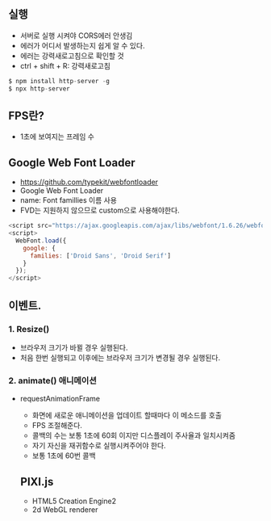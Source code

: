 ## 실행
- 서버로 실행 시켜야 CORS에러 안생김
- 에러가 어디서 발생하는지 쉽게 알 수 있다.
- 에러는 강력새로고침으로 확인할 것
- ctrl + shift + R: 강력새로고침
```js
$ npm install http-server -g
$ npx http-server
```



## FPS란?
- 1초에 보여지는 프레임 수


## Google Web Font Loader
- https://github.com/typekit/webfontloader
- Google Web Font Loader
- name: Font famillies 이름 사용
- FVD는 지원하지 않으므로 custom으로 사용해야한다.
```js
<script src="https://ajax.googleapis.com/ajax/libs/webfont/1.6.26/webfont.js"></script>
<script>
  WebFont.load({
    google: {
      families: ['Droid Sans', 'Droid Serif']
    }
  });
</script>
```

## 이벤트. 

### 1. Resize()
- 브라우저 크기가 바뀔 경우 실행된다.
- 처음 한번 실행되고 이후에는 브라우저 크기가 변경될 경우 실행된다.

### 2. animate() 애니메이션
- requestAnimationFrame
   - 화면에 새로운 애니메이션을 업데이트 할때마다 이 메소드를 호출
   - FPS 조절해준다.
   - 콜백의 수는 보통 1초에 60회 이지만 디스플레이 주사율과 일치시켜줌
   - 자기 자신을 재귀함수로 실행시켜주어야 한다.
   - 보통 1초에 60번 콜백

  ## PIXI.js
  - HTML5 Creation Engine2
  - 2d WebGL renderer
  ```js
  ```